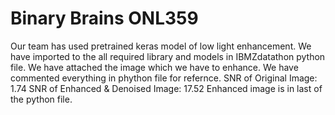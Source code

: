# Binary Brains ONL359
Our team has used pretrained keras model of low light enhancement.
We have imported to the all  required library and models in IBMZdatathon python file.
We have attached the image which we have to enhance.
We have  commented everything in phython file for refernce.
SNR of Original Image: 1.74
SNR of Enhanced & Denoised Image: 17.52
Enhanced image is in last of the python file.
